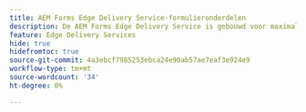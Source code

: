 ```yaml
---
title: AEM Forms Edge Delivery Service-formulieronderdelen
description: De AEM Forms Edge Delivery Service is gebouwd voor maximale prestaties en stelt u in staat de toekomst van gestroomlijnde gegevensverzameling en de betrokkenheid van gebruikers in de gaten te houden. Meer informatie over de beschikbare componenten OOTB
feature: Edge Delivery Services
hide: true
hidefromtoc: true
source-git-commit: 4a3ebcf7985253ebca24e90ab57ae7eaf3e924e9
workflow-type: tm+mt
source-wordcount: '34'
ht-degree: 0%

---
```



